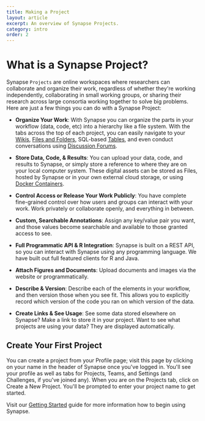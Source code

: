 ```yaml
---
title: Making a Project
layout: article
excerpt: An overview of Synapse Projects.
category: intro
order: 2
---
```



# What is a Synapse Project? 

Synapse `Projects` are online workspaces where researchers can collaborate and organize their work, regardless of whether they're working independently, collaborating in small working groups, or sharing their research across large consortia working together to solve big problems. Here are just a few things you can do with a Synapse Project: 

* **Organize Your Work**: With Synapse you can organize the parts in your workflow (data, code, etc) into a hierarchy like a file system. With the tabs across the top of each project, you can easily navigate to your [Wikis](http://docs.synapse.org/articles/wikis.html), [Files and Folders](http://docs.synapse.org/articles/files_and_versioning.html), SQL-based [Tables](http://docs.synapse.org/articles/tables.html), and even conduct conversations using [Discussion Forums](http://docs.synapse.org/articles/discussion.html). 

* **Store Data, Code, &amp; Results**: You can upload your data, code, and results to Synapse, or simply store a reference to where they are on your local computer system. These digital assets can be stored as Files, hosted by Synapse or in your own external cloud storage, or using [Docker Containers](http://docs.synapse.org/articles/docker.html). 

* **Control Access or Release Your Work Publicly**: You have complete fine-grained control over how users and groups can interact with your work. Work privately or collaborate openly, and everything in between.

* **Custom, Searchable Annotations**: Assign any key/value pair you want, and those values become searchable and available to those granted access to see.

* **Full Programmatic API &amp; R Integration**: Synapse is built on a REST API, so you can interact with Synapse using any programming language. We have built out full featured clients for R and Java. 

* **Attach Figures and Documents**: Upload documents and images via the website or programmatically.

* **Describe &amp; Version**: Describe each of the elements in your workflow, and then version those when you see fit. This allows you to explicitly record which version of the code you ran on which version of the data.

* **Create Links &amp; See Usage**: See some data stored elsewhere on Synapse? Make a link to store it in your project. Want to see what projects are using your data? They are displayed automatically.

## Create Your First Project

You can create a project from your Profile page; visit this page by clicking on your name in the header of Synapse once you've logged in. You'll see your profile as well as tabs for Projects, Teams, and Settings (and Challenges, if you've joined any). When you are on the Projects tab, click on Create a New Project. You'll be prompted to enter your project name to get started. 

Visit our [Getting Started](/articles/getting_started.html) guide for more information how to begin using Synapse. 
